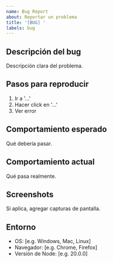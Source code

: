 ```yaml
---
name: Bug Report
about: Reportar un problema
title: '[BUG] '
labels: bug
---
```


## Descripción del bug

Descripción clara del problema.

## Pasos para reproducir

1. Ir a '...'
2. Hacer click en '...'
3. Ver error

## Comportamiento esperado

Qué debería pasar.

## Comportamiento actual

Qué pasa realmente.

## Screenshots

Si aplica, agregar capturas de pantalla.

## Entorno

- OS: [e.g. Windows, Mac, Linux]
- Navegador: [e.g. Chrome, Firefox]
- Versión de Node: [e.g. 20.0.0]

